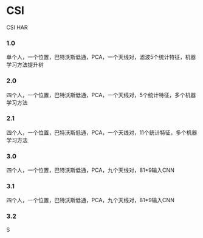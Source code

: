 # CSI
CSI HAR

### 1.0
单个人，一个位置，巴特沃斯低通，PCA，一个天线对，滤波5个统计特征，机器学习方法提升树

### 2.0
四个人，一个位置，巴特沃斯低通，PCA，一个天线对，5个统计特征，多个机器学习方法
### 2.1
四个人，一个位置，巴特沃斯低通，PCA，一个天线对，11个统计特征，多个机器学习方法

### 3.0 
四个人，一个位置，巴特沃斯低通，PCA，九个天线对，81*9输入CNN

### 3.1

四个人，一个位置，巴特沃斯低通，PCA，九个天线对，81*9输入CNN

### 3.2
S



